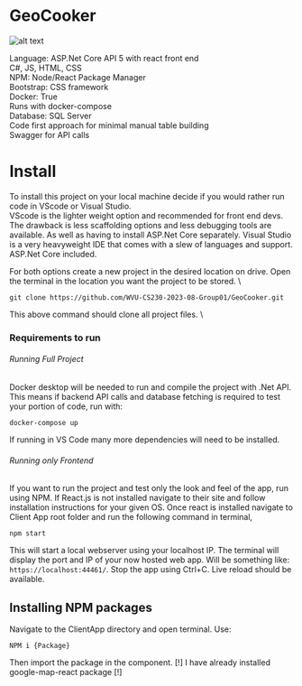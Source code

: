 # GeoCooker

![alt text](https://scidata.nyc3.cdn.digitaloceanspaces.com/GeoCooker/GKfullBLACK.png)



Language: ASP.Net Core API 5 with react front end\
C#, JS, HTML, CSS\
NPM: Node/React Package Manager\
Bootstrap: CSS framework\
Docker: True\
Runs with docker-compose\
Database: SQL Server\
Code first approach for minimal manual table building \
Swagger for API calls


# Install
To install this project on your local machine decide if you would rather run code in VScode or Visual Studio.\
VScode is the lighter weight option and recommended for front end devs. The drawback is less scaffolding options and less debugging tools are available. As well as having to install ASP.Net Core separately. 
Visual Studio is a very heavyweight IDE that comes with a slew of languages and support. ASP.Net Core included. 

For both options create a new project in the desired location on drive. Open the terminal in the location you want the project to be stored. \

```
git clone https://github.com/WVU-CS230-2023-08-Group01/GeoCooker.git
```

This above command should clone all project files. \

### Requirements to run 

###### Running Full Project

Docker desktop will be needed to run and compile the project with .Net API. This means if backend API calls and database fetching is required to test your portion of code, run with:

```
docker-compose up
```

If running in VS Code many more dependencies will need to be installed. 

###### Running only Frontend

If you want to run the project and test only the look and feel of the app, run using NPM. If React.js is not installed navigate to their site and follow installation instructions for your given OS. Once react is installed navigate to Client App root folder and run the following command in terminal, 

```
npm start
```

This will start a local webserver using your localhost IP. The terminal will display the port and IP of your now hosted web app. Will be something like: `https://localhost:44461/`. Stop the app using Ctrl+C. Live reload should be available. 

## Installing NPM packages

Navigate to the ClientApp directory and open terminal. Use:

```
NPM i {Package}
```

Then import the package in the component. [!] I have already installed google-map-react package [!]
